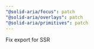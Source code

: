 ```yaml
---
"@solid-aria/focus": patch
"@solid-aria/overlays": patch
"@solid-aria/primitives": patch
---
```


Fix export for SSR
